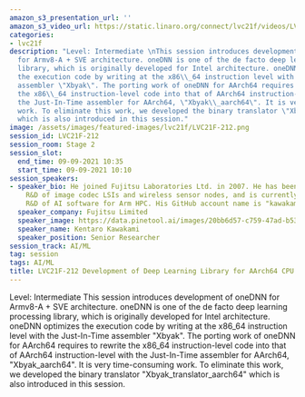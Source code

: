 ```yaml
---
amazon_s3_presentation_url: ''
amazon_s3_video_url: https://static.linaro.org/connect/lvc21f/videos/LVC21F-212.mp4
categories:
- lvc21f
description: "Level: Intermediate \nThis session introduces development of oneDNN
  for Armv8-A + SVE architecture. oneDNN is one of the de facto deep learning processing
  library, which is originally developed for Intel architecture. oneDNN optimizes
  the execution code by writing at the x86\\_64 instruction level with the Just-In-Time
  assembler \"Xbyak\". The porting work of oneDNN for AArch64 requires to rewrite
  the x86\\_64 instruction-level code into that of AArch64 instruction-level with
  the Just-In-Time assembler for AArch64, \"Xbyak\\_aarch64\". It is very time-consuming
  work. To eliminate this work, we developed the binary translator \"Xbyak\\_translator\\_aarch64\"
  which is also introduced in this session."
image: /assets/images/featured-images/lvc21f/LVC21F-212.png
session_id: LVC21F-212
session_room: Stage 2
session_slot:
  end_time: 09-09-2021 10:35
  start_time: 09-09-2021 10:10
session_speakers:
- speaker_bio: He joined Fujitsu Laboratories Ltd. in 2007. He has been involved in
    R&D of image codec LSIs and wireless sensor nodes, and is currently engaged in
    R&D of AI software for Arm HPC. His GitHub account name is "kawakami-k".
  speaker_company: Fujitsu Limited
  speaker_image: https://data.pinetool.ai/images/20bb6d57-c759-47ad-b536-c1ed3984dfa2.jpeg
  speaker_name: Kentaro Kawakami
  speaker_position: Senior Researcher
session_track: AI/ML
tag: session
tags: AI/ML
title: LVC21F-212 Development of Deep Learning Library for AArch64 CPU
---
```


Level: Intermediate 
This session introduces development of oneDNN for Armv8-A + SVE architecture. oneDNN is one of the de facto deep learning processing library, which is originally developed for Intel architecture. oneDNN optimizes the execution code by writing at the x86\_64 instruction level with the Just-In-Time assembler "Xbyak". The porting work of oneDNN for AArch64 requires to rewrite the x86\_64 instruction-level code into that of AArch64 instruction-level with the Just-In-Time assembler for AArch64, "Xbyak\_aarch64". It is very time-consuming work. To eliminate this work, we developed the binary translator "Xbyak\_translator\_aarch64" which is also introduced in this session.